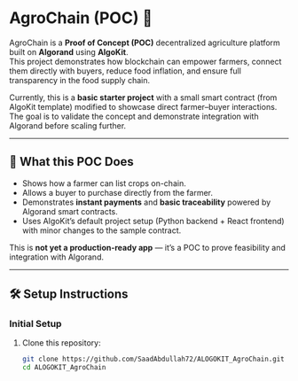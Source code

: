# AgroChain (POC) 🌾

AgroChain is a **Proof of Concept (POC)** decentralized agriculture platform built on **Algorand** using **AlgoKit**.  
This project demonstrates how blockchain can empower farmers, connect them directly with buyers, reduce food inflation, and ensure full transparency in the food supply chain.  

Currently, this is a **basic starter project** with a small smart contract (from AlgoKit template) modified to showcase direct farmer–buyer interactions. The goal is to validate the concept and demonstrate integration with Algorand before scaling further.  

---

## 🚀 What this POC Does  

- Shows how a farmer can list crops on-chain.  
- Allows a buyer to purchase directly from the farmer.  
- Demonstrates **instant payments** and **basic traceability** powered by Algorand smart contracts.  
- Uses AlgoKit’s default project setup (Python backend + React frontend) with minor changes to the sample contract.  

This is **not yet a production-ready app** — it’s a POC to prove feasibility and integration with Algorand.  

---

## 🛠️ Setup Instructions  

### Initial Setup  
1. Clone this repository:  
   ```bash
   git clone https://github.com/SaadAbdullah72/ALOGOKIT_AgroChain.git
   cd ALOGOKIT_AgroChain

